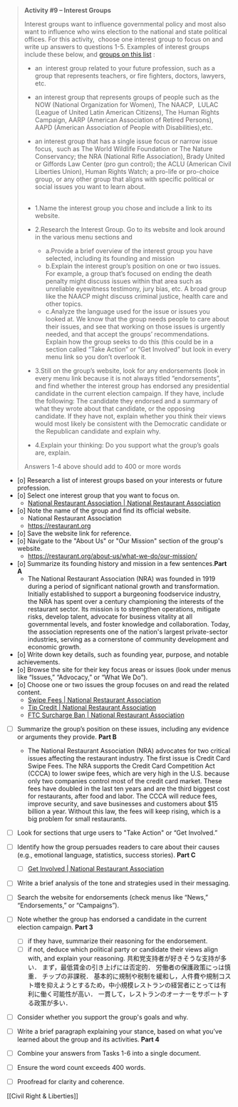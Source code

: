 > **Activity #9 – Interest Groups** 
> 
> Interest groups want to influence governmental policy and most also want to influence who wins election to the national and state political offices. For this activity,  choose one interest group to focus on and write up answers to questions 1-5. Examples of interest groups include these below, and [groups on this list](https://usapoliticaldatabase.weebly.com/list-of-interest-groups.html) :
> 
> - an  interest group related to your future profession, such as a group that represents teachers, or fire fighters, doctors, lawyers, etc. 
>     
> - an interest group that represents groups of people such as the NOW (National Organization for Women), The NAACP,  LULAC (League of United Latin American Citizens), The Human Rights Campaign, AARP (American Association of Retired Persons), AAPD (American Association of People with Disabilities),etc. 
>     
> - an interest group that has a single issue focus or narrow issue focus,  such as The World Wildlife Foundation or The Nature Conservancy; the NRA (National Rifle Association), Brady United or Giffords Law Center (pro gun control); the ACLU (American Civil Liberties Union), Human Rights Watch; a pro-life or pro-choice group, or any other group that aligns with specific political or social issues you want to learn about.
>  <br><br> 
> 
> - 1.Name the interest group you chose and include a link to its website.
> - 2.Research the Interest Group. Go to its website and look around in the various menu sections and 
> 	- a.Provide a brief overview of the interest group you have selected, including its founding and mission
> 	- b.Explain the interest group’s position on one or two issues. For example, a group that’s focused on ending the death penalty might discuss issues within that area such as unreliable eyewitness testimony, jury bias, etc. A broad group like the NAACP might discuss criminal justice, health care and other topics.
> 	- c.Analyze the language used for the issue or issues you looked at. We know that the group needs people to care about their issues, and see that working on those issues is urgently needed, and that accept the groups’ recommendations. Explain how the group seeks to do this (this could be in a section called “Take Action” or “Get Involved” but look in every menu link so you don’t overlook it.
> - 3.Still on the group’s website, look for any endorsements (look in every menu link because it is not always titled “endorsements”, and find whether the interest group has endorsed any presidential candidate in the current election campaign. If they have, include the following: The candidate they endorsed and a summary of what they wrote about that candidate, or the opposing candidate. If they have not, explain whether you think their views would most likely be consistent with the Democratic candidate or the Republican candidate and explain why.
> - 4.Explain your thinking: Do you support what the group’s goals are, explain.
> 
>   
> Answers 1-4 above should add to 400 or more words


- [o] Research a list of interest groups based on your interests or future profession.
- [o] Select one interest group that you want to focus on.
	- [National Restaurant Association | National Restaurant Association](https://restaurant.org)
- [o] Note the name of the group and find its official website.
	- National Restaurant Association
	- https://restaurant.org
- [o] Save the website link for reference.
- [o] Navigate to the "About Us" or "Our Mission" section of the group's website.
	- https://restaurant.org/about-us/what-we-do/our-mission/
- [o] Summarize its founding history and mission in a few sentences.**Part A**
	- The National Restaurant Association (NRA) was founded in 1919 during a period of significant national growth and transformation. Initially established to support a burgeoning foodservice industry, the NRA has spent over a century championing the interests of the restaurant sector. Its mission is to strengthen operations, mitigate risks, develop talent, advocate for business vitality at all governmental levels, and foster knowledge and collaboration. Today, the association represents one of the nation's largest private-sector industries, serving as a cornerstone of community development and economic growth.
- [o] Write down key details, such as founding year, purpose, and notable achievements.
- [o] Browse the site for their key focus areas or issues (look under menus like “Issues,” “Advocacy,” or “What We Do”).
- [o] Choose one or two issues the group focuses on and read the related content.
	- [Swipe Fees | National Restaurant Association](https://restaurant.org/issues-and-advocacy/policy-agenda/swipefees/)
	- [Tip Credit | National Restaurant Association](https://restaurant.org/issues-and-advocacy/policy-agenda/tipping/)
	- [FTC Surcharge Ban | National Restaurant Association](https://restaurant.org/issues-and-advocacy/policy-agenda/ftc-surcharge-ban/)
- [ ] Summarize the group’s position on these issues, including any evidence or arguments they provide. **Part B**
	- The National Restaurant Association (NRA) advocates for two critical issues affecting the restaurant industry.
	  The first issue is Credit Card Swipe Fees. The NRA supports the Credit Card Competition Act (CCCA) to lower swipe fees, which are very high in the U.S. because only two companies control most of the credit card market. These fees have doubled in the last ten years and are the third biggest cost for restaurants, after food and labor. The CCCA will reduce fees, improve security, and save businesses and customers about $15 billion a year. Without this law, the fees will keep rising, which is a big problem for small restaurants.
	  
- [ ] Look for sections that urge users to "Take Action" or “Get Involved.”
- [ ] Identify how the group persuades readers to care about their causes (e.g., emotional language, statistics, success stories). **Part C**
	- [ ] [Get Involved | National Restaurant Association](https://restaurant.org/issues-and-advocacy/get-involved/)
- [ ] Write a brief analysis of the tone and strategies used in their messaging.
- [ ] Search the website for endorsements (check menus like “News,” “Endorsements,” or “Campaigns”).
- [ ] Note whether the group has endorsed a candidate in the current election campaign. **Part 3**
	- [ ] if they have, summarize their reasoning for the endorsement.
	- [ ] if not, deduce which political party or candidate their views align with, and explain your reasoning.
	      共和党支持者が好きそうな支持が多い．
	      まず，最低賃金の引き上げには否定的．
	      労働者の保護政策にっは慎重．
	      チップの非課税．
	      基本的に規制や税制を緩和し，人件費や規制コスト増を抑えようとするため，中小規模レストランの経営者にとっては有利に働く可能性が高い．
		  一貫して，レストランのオーナーをサポートする政策が多い．
- [ ] Consider whether you support the group's goals and why.
- [ ] Write a brief paragraph explaining your stance, based on what you’ve learned about the group and its activities. **Part 4**
- [ ] Combine your answers from Tasks 1-6 into a single document.
- [ ] Ensure the word count exceeds 400 words.
- [ ] Proofread for clarity and coherence.



[[Civil Right & Liberties]]